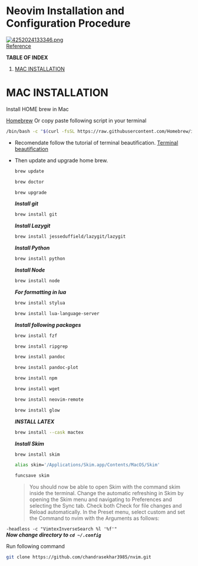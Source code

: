 # Neovim Installation and Configuration Procedure  

[![4252024133346.png](https://i.postimg.cc/NjYXTnnM/4252024133346.png)](https://www.google.com/url?sa=t&source=web&rct=j&opi=89978449&url=https://github.com/neovim/neovim&ved=2ahUKEwitx7WhrKiGAxXszTgGHXsICB4QFnoECB8QAQ&sqi=2&usg=AOvVaw2YkFEe39NA-NV2yH4uUbTV)  
[Reference](https://raw.githubusercontent.com/chandrasekhar3985/.brenconfig/master/README.md)   

**TABLE OF INDEX** 

1. [MAC INSTALLATION](#MAC-INSTALLATION)




# MAC INSTALLATION

Install HOME brew in Mac

[Homebrew](https://brew.sh/) 
Or
copy paste following script in your terminal
```sh
/bin/bash -c "$(curl -fsSL https://raw.githubusercontent.com/Homebrew/install/HEAD/install.sh)"
```

- Recomendate follow the tutorial of terminal beautification.
[Terminal beautification](https://drive.google.com/file/d/170pS2MbXCrOy1pwLtpEXOgWYaWkY5JzH/view?usp=drivesdk) 
- Then update and upgrade home brew.
  ```sh
  brew update
  ```

  ```sh
  brew doctor
  ```
  ```sh
  brew upgrade
  ```
  **_Install git_** 
  ```sh
  brew install git
  ```
  **_Install Lazygit_** 
  ```sh
  brew install jesseduffield/lazygit/lazygit
  ```
  **_Install Python_** 
  ```sh
  brew install python
  ```
  **_Install Node_**
  ```sh
  brew install node
  ```
  **_For formatting in lua_** 
  ```sh
  brew install stylua
  ```
  ```sh
  brew install lua-language-server
  ```
  **_Install following packages_** 
  ```sh
  brew install fzf
  ```
  ```sh
  brew install ripgrep
  
  ```
  ```sh
  brew install pandoc
  ```
  ```sh
  brew install pandoc-plot
  ```
  ```sh
  brew install npm
  ```
  ```sh
  brew install wget
  ```
  ```sh
  brew install neovim-remote
  ```
  ```sh
  brew install glow
  ```
  **_INSTALL LATEX_**
  ```sh
  brew install --cask mactex
  ```
  **_Install Skim_**

  ```sh
  brew install skim
  ```
  ```sh
  alias skim='/Applications/Skim.app/Contents/MacOS/Skim'
  ```
  ```sh
  funcsave skim
  ```
  > You should now be able to open Skim with the 
  command skim inside the terminal. 
  Change the automatic refreshing in Skim by 
  opening the Skim menu and navigating to 
  Preferences and selecting the Sync tab. 
  Check both Check for file changes and 
  Reload automatically. 
  In the Preset menu, select custom and set the Command to nvim 
  with the Arguments as follows:

`-headless -c "VimtexInverseSearch %l '%f'"`   
**_Now change directory to `cd ~/.config`_** 

Run following command

```sh
git clone https://github.com/chandrasekhar3985/nvim.git
```

